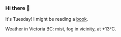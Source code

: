 ### Hi there :wave:

It's Tuesday! I might be reading a [book](https://www.goodreads.com/review/list/37130358-benjamin?ref=nav_mybooks&shelf=currently-reading).

Weather in Victoria BC: mist, fog in vicinity, at +13°C.
